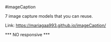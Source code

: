 #imageCaption

7 image capture models that you can reuse.

Link: https://mariagaa993.github.io/imageCaption/

*** NO responsive ***
